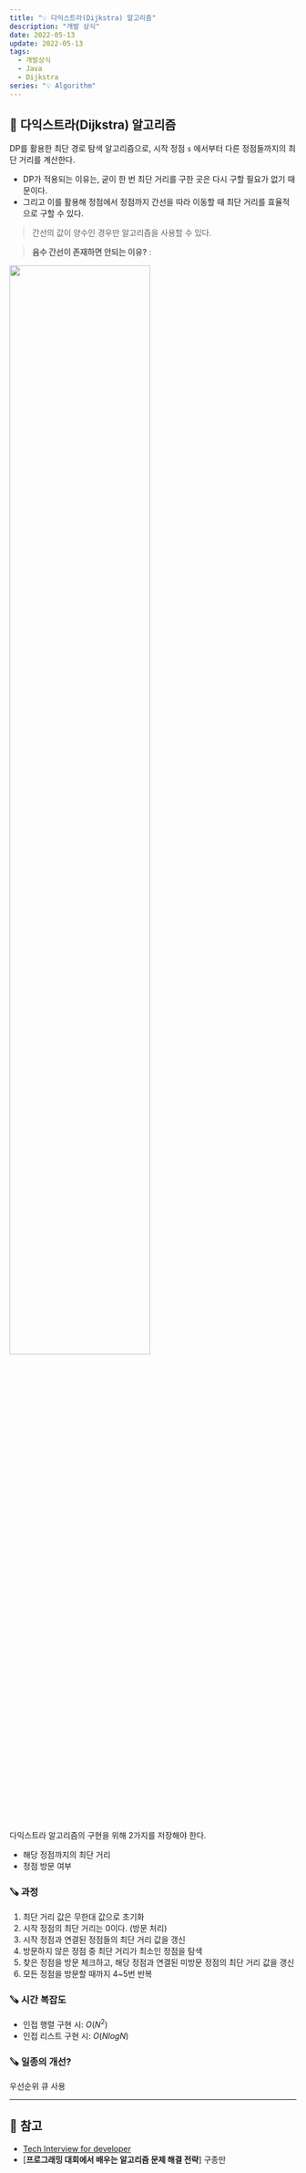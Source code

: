 ```yaml
---
title: "💡 다익스트라(Dijkstra) 알고리즘"
description: "개발 상식"
date: 2022-05-13
update: 2022-05-13
tags:
  - 개발상식
  - Java
  - Dijkstra
series: "💡 Algorithm"
---
```


## 🧷 다익스트라(Dijkstra) 알고리즘
DP를 활용한 최단 경로 탐색 알고리즘으로, 시작 정점 `s` 에서부터 다른 정점들까지의 최단 거리를 계산한다.
- DP가 적용되는 이유는, 굳이 한 번 최단 거리를 구한 곳은 다시 구할 필요가 없기 때문이다.
- 그리고 이를 활용해 정점에서 정점까지 간선을 따라 이동할 때 최단 거리를 효율적으로 구할 수 있다.

> 간선의 값이 양수인 경우만 알고리즘을 사용할 수 있다.

> **음수 간선이 존재하면 안되는 이유?**
> : 

<img src="https://upload.wikimedia.org/wikipedia/commons/5/57/Dijkstra_Animation.gif" width="70%">

다익스트라 알고리즘의 구현을 위해 2가지를 저장해야 한다.
- 해당 정점까지의 최단 거리
- 정점 방문 여부

### 🪚 과정
1. 최단 거리 값은 무한대 값으로 초기화
2. 시작 정점의 최단 거리는 0이다. (방문 처리)
3. 시작 정점과 연결된 정점들의 최단 거리 값을 갱신
4. 방문하지 않은 정점 중 최단 거리가 최소인 정점을 탐색
5. 찾은 정점을 방문 체크하고, 해당 정점과 연결된 미방문 정점의 최단 거리 값을 갱신
6. 모든 정점을 방문할 때까지 4~5번 반복

### 🪚 시간 복잡도
- 인접 행렬 구현 시: $O(N^2)$
- 인접 리스트 구현 시: $O(NlogN)$

### 🪚 일종의 개선?
우선순위 큐 사용

---

## 📕 참고
- [Tech Interview for developer](https://gyoogle.dev/blog)
- [**프로그래밍 대회에서 배우는 알고리즘 문제 해결 전략**] 구종만